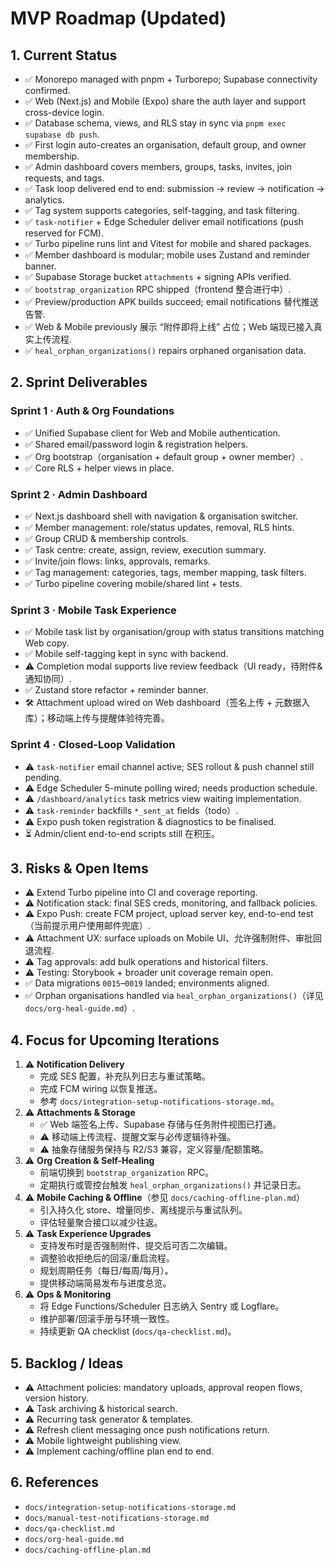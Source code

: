 # MVP Roadmap (Updated)

## 1. Current Status

- ✅ Monorepo managed with pnpm + Turborepo; Supabase connectivity confirmed.
- ✅ Web (Next.js) and Mobile (Expo) share the auth layer and support cross-device login.
- ✅ Database schema, views, and RLS stay in sync via `pnpm exec supabase db push`.
- ✅ First login auto-creates an organisation, default group, and owner membership.
- ✅ Admin dashboard covers members, groups, tasks, invites, join requests, and tags.
- ✅ Task loop delivered end to end: submission → review → notification → analytics.
- ✅ Tag system supports categories, self-tagging, and task filtering.
- ✅ `task-notifier` + Edge Scheduler deliver email notifications (push reserved for FCM).
- ✅ Turbo pipeline runs lint and Vitest for mobile and shared packages.
- ✅ Member dashboard is modular; mobile uses Zustand and reminder banner.
- ✅ Supabase Storage bucket `attachments` + signing APIs verified.
- ✅ `bootstrap_organization` RPC shipped（frontend 整合进行中）.
- ✅ Preview/production APK builds succeed; email notifications 替代推送告警.
- ✅ Web & Mobile previously 展示 “附件即将上线” 占位；Web 端现已接入真实上传流程.
- ✅ `heal_orphan_organizations()` repairs orphaned organisation data.

## 2. Sprint Deliverables

### Sprint 1 · Auth & Org Foundations

- ✅ Unified Supabase client for Web and Mobile authentication.
- ✅ Shared email/password login & registration helpers.
- ✅ Org bootstrap（organisation + default group + owner member）.
- ✅ Core RLS + helper views in place.

### Sprint 2 · Admin Dashboard

- ✅ Next.js dashboard shell with navigation & organisation switcher.
- ✅ Member management: role/status updates, removal, RLS hints.
- ✅ Group CRUD & membership controls.
- ✅ Task centre: create, assign, review, execution summary.
- ✅ Invite/join flows: links, approvals, remarks.
- ✅ Tag management: categories, tags, member mapping, task filters.
- ✅ Turbo pipeline covering mobile/shared lint + tests.

### Sprint 3 · Mobile Task Experience

- ✅ Mobile task list by organisation/group with status transitions matching Web copy.
- ✅ Mobile self-tagging kept in sync with backend.
- ⚠️ Completion modal supports live review feedback（UI ready，待附件&通知协同）.
- ✅ Zustand store refactor + reminder banner.
- 🛠️ Attachment upload wired on Web dashboard（签名上传 + 元数据入库）；移动端上传与提醒体验待完善。

### Sprint 4 · Closed-Loop Validation

- ⚠️ `task-notifier` email channel active; SES rollout & push channel still pending.
- ⚠️ Edge Scheduler 5-minute polling wired; needs production schedule.
- ⚠️ `/dashboard/analytics` task metrics view waiting implementation.
- ⚠️ `task-reminder` backfills `*_sent_at` fields（todo）.
- ⚠️ Expo push token registration & diagnostics to be finalised.
- ⏳ Admin/client end-to-end scripts still 在积压。

## 3. Risks & Open Items

- ⚠️ Extend Turbo pipeline into CI and coverage reporting.
- ⚠️ Notification stack: final SES creds, monitoring, and fallback policies.
- ⚠️ Expo Push: create FCM project, upload server key, end-to-end test（当前提示用户使用邮件兜底）.
- ⚠️ Attachment UX: surface uploads on Mobile UI、允许强制附件、审批回退流程.
- ⚠️ Tag approvals: add bulk operations and historical filters.
- ⚠️ Testing: Storybook + broader unit coverage remain open.
- ✅ Data migrations `0015`–`0019` landed; environments aligned.
- ✅ Orphan organisations handled via `heal_orphan_organizations()`（详见 `docs/org-heal-guide.md`）.

## 4. Focus for Upcoming Iterations

1. ⚠️ **Notification Delivery**
   - 完成 SES 配置，补充队列日志与重试策略。
   - 完成 FCM wiring 以恢复推送。
   - 参考 `docs/integration-setup-notifications-storage.md`。
2. ⚠️ **Attachments & Storage**
   - ✅ Web 端签名上传、Supabase 存储与任务附件视图已打通。
   - ⚠️ 移动端上传流程、提醒文案与必传逻辑待补强。
   - ⚠️ 抽象存储服务保持与 R2/S3 兼容，定义容量/配额策略。
3. ⚠️ **Org Creation & Self-Healing**
   - 前端切换到 `bootstrap_organization` RPC。
   - 定期执行或管控台触发 `heal_orphan_organizations()` 并记录日志。
4. ⚠️ **Mobile Caching & Offline**（参见 `docs/caching-offline-plan.md`）
   - 引入持久化 store、增量同步、离线提示与重试队列。
   - 评估轻量聚合接口以减少往返。
5. ⚠️ **Task Experience Upgrades**
   - 支持发布时是否强制附件、提交后可否二次编辑。
   - 调整验收拒绝后的回滚/重启流程。
   - 规划周期任务（每日/每周/每月）。
   - 提供移动端简易发布与进度总览。
6. ⚠️ **Ops & Monitoring**
   - 将 Edge Functions/Scheduler 日志纳入 Sentry 或 Logflare。
   - 维护部署/回滚手册与环境一致性。
   - 持续更新 QA checklist (`docs/qa-checklist.md`)。

## 5. Backlog / Ideas

- ⚠️ Attachment policies: mandatory uploads, approval reopen flows, version history.
- ⚠️ Task archiving & historical search.
- ⚠️ Recurring task generator & templates.
- ⚠️ Refresh client messaging once push notifications return.
- ⚠️ Mobile lightweight publishing view.
- ⚠️ Implement caching/offline plan end to end.

## 6. References

- `docs/integration-setup-notifications-storage.md`
- `docs/manual-test-notifications-storage.md`
- `docs/qa-checklist.md`
- `docs/org-heal-guide.md`
- `docs/caching-offline-plan.md`
